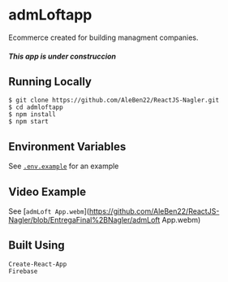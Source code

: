 # admLoftapp
Ecommerce created for building managment companies.
##### This app is under construccion

## Running Locally
    $ git clone https://github.com/AleBen22/ReactJS-Nagler.git
    $ cd admloftapp
    $ npm install
    $ npm start

## Environment Variables
See [`.env.example`](https://github.com/AleBen22/ReactJS-Nagler/blob/EntregaFinal%2BNagler/.env.example) for an example

## Video Example
See [`admLoft App.webm`](https://github.com/AleBen22/ReactJS-Nagler/blob/EntregaFinal%2BNagler/admLoft App.webm)

## Built Using
    Create-React-App
    Firebase
